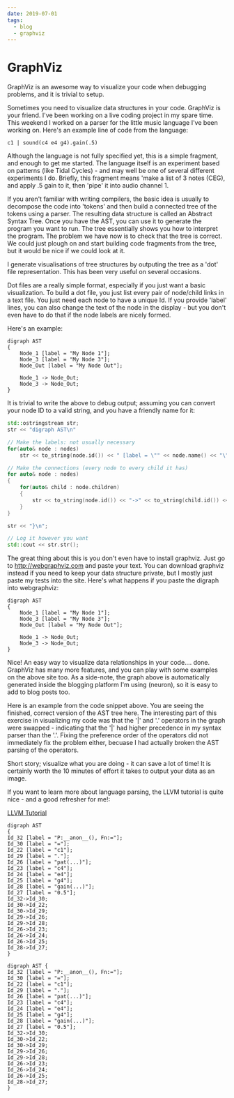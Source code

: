 ```yaml
---
date: 2019-07-01
tags:
  - blog
  - graphviz
---
```


# GraphViz

GraphViz is an awesome way to visualize your code when debugging problems, and it is trivial to setup.

Sometimes you need to visualize data structures in your code.  GraphViz is your friend.
I've been working on a live coding project in my spare time.  This weekend I worked on a parser for the little music language I've been working on.  Here's an example line of code from the language:

`c1 | sound(c4 e4 g4).gain(.5)`

Although the language is not fully specified yet, this is a simple fragment, and enough to get me started.  The language itself is an experiment based on patterns (like Tidal Cycles) - and may well be one of several different experiments I do.  Briefly, this fragment means 'make a list of 3 notes (CEG), and apply .5 gain to it, then 'pipe' it into audio channel 1.

If you aren't familiar with writing compilers, the basic idea is usually to decompose the code into 'tokens' and then build a connected tree of the tokens using a parser.  The resulting data structure is called an Abstract Syntax Tree.  Once you have the AST, you can use it to generate the program you want to run.  The tree essentially shows you how to interpret the program.  The problem we have now is to check that the tree is correct.  We could just plough on and start building code fragments from the tree, but it would be nice if we could look at it.

I generate visualisations of tree structures by outputing the tree as a 'dot' file representation.  This has been very useful on several occasions.

Dot files are a really simple format, especially if you just want a basic visualization.  To build a dot file, you just list every pair of node/child links in a text file.  You just need each node to have a unique Id.  If you provide 'label' lines, you can also change the text of the node in the display - but you don't even have to do that if the node labels are nicely formed.

Here's an example:

```
digraph AST 
{
    Node_1 [label = "My Node 1"];
    Node_3 [label = "My Node 3"];
    Node_Out [label = "My Node Out"];

    Node_1 -> Node_Out;
    Node_3 -> Node_Out;
}
```

It is trivial to write the above to debug output; assuming you can convert your node ID to a valid string, and you have a friendly name for it:

```cpp
std::ostringstream str;
str << "digraph AST\n" 

// Make the labels: not usually necessary
for(auto& node : nodes)
    str << to_string(node.id()) << " [label = \"" << node.name() << "\"];\n";

// Make the connections (every node to every child it has)
for auto& node : nodes)
{
    for(auto& child : node.children)
    {
        str << to_string(node.id()) << "->" << to_string(child.id()) << ";\n";
    }
}

str << "}\n";

// Log it however you want
std::cout << str.str();
```

The great thing about this is you don't even have to install graphviz.  Just go to http://webgraphviz.com and paste your text.  You can download graphviz instead if you need to keep your data structure private, but I mostly just paste my tests into the site.
Here's what happens if you paste the digraph into webgraphviz:

```{.graphviz}
digraph AST 
{
    Node_1 [label = "My Node 1"];
    Node_3 [label = "My Node 3"];
    Node_Out [label = "My Node Out"];

    Node_1 -> Node_Out;
    Node_3 -> Node_Out;
}
```

Nice! An easy way to visualize data relationships in your code.... done.  GraphViz has many more features, and you can play with some examples on the above site too.  As a side-note, the graph above is automatically generated inside the blogging platform I'm using (neuron), so it is easy to add to blog posts too.

Here is an example from the code snippet above.  You are seeing the finished, correct version of the AST tree here.  The interesting part of this exercise in visualizing my code was that the '|' and '.' operators in the graph were swapped - indicating that the '|' had higher precedence in my syntax parser than the '.'.  Fixing the preference order of the operators did not immediately fix the problem either, becuase I had actually broken the AST parsing of the operators.

Short story; visualize what you are doing - it can save a lot of time!  It is certainly worth the 10 minutes of effort it takes to output your data as an image.

If you want to learn more about language parsing, the LLVM tutorial is quite nice - and a good refresher for me!: 

[LLVM Tutorial](https://llvm.org/docs/tutorial/)

```
digraph AST 
{
Id_32 [label = "P:__anon__(), Fn:="];
Id_30 [label = "="];
Id_22 [label = "c1"];
Id_29 [label = "."];
Id_26 [label = "pat(...)"];
Id_23 [label = "c4"];
Id_24 [label = "e4"];
Id_25 [label = "g4"];
Id_28 [label = "gain(...)"];
Id_27 [label = "0.5"];
Id_32->Id_30;
Id_30->Id_22;
Id_30->Id_29;
Id_29->Id_26;
Id_29->Id_28;
Id_26->Id_23;
Id_26->Id_24;
Id_26->Id_25;
Id_28->Id_27;
}
```

```{.graphviz}
digraph AST {
Id_32 [label = "P:__anon__(), Fn:="];
Id_30 [label = "="];
Id_22 [label = "c1"];
Id_29 [label = "."];
Id_26 [label = "pat(...)"];
Id_23 [label = "c4"];
Id_24 [label = "e4"];
Id_25 [label = "g4"];
Id_28 [label = "gain(...)"];
Id_27 [label = "0.5"];
Id_32->Id_30;
Id_30->Id_22;
Id_30->Id_29;
Id_29->Id_26;
Id_29->Id_28;
Id_26->Id_23;
Id_26->Id_24;
Id_26->Id_25;
Id_28->Id_27;
}
```

<div class="ui section divider"></div>
<section id="socialMediaLinks"></section>
<div class="ui section divider"></div>
<div id="disqus_thread"></div>

